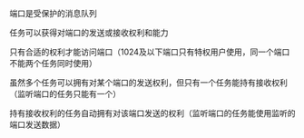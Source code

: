 端口是受保护的消息队列

任务可以获得对端口的发送或接收权利和能力

只有合适的权利才能访问端口（1024及以下端口只有特权用户使用，同一个端口不能两个任务同时使用）

虽然多个任务可以拥有对某个端口的发送权利，但只有一个任务能持有接收权利（监听端口的任务只能有一个）

持有接收权利的任务自动拥有对该端口发送的权利（监听端口的任务能使用监听的端口发送数据）

